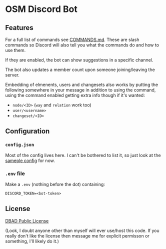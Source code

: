 # OSM Discord Bot

## Features

For a full list of commands see [COMMANDS.md](COMMANDS.md).
These are slash commands so Discord will also tell you what the commands do and how to use them.

If they are enabled, the bot can show suggestions in a specific channel.

The bot also updates a member count upon someone joining/leaving the server.

Embedding of elmenents, users and changesets also works by putting the following somewhere in your message in addition to using the command, using the command enabled getting extra info though if it's wanted:

- `node/<ID>` (`way` and `relation` work too)
- `user/<username>`
- `changeset/<ID>`



## Configuration

### `config.json`

Most of the config lives here.
I can't be bothered to list it, so just look at the [sameple config](sample_config.json) for now.

### `.env` file

Make a `.env` (nothing before the dot) containing:

```env
DISCORD_TOKEN=<bot-token>
```

## License

[DBAD Public License](https://github.com/philsturgeon/dbad/blob/master/LICENSE.md)

(Look, I doubt anyone other than myself will ever use/host this code.
If you really don't like the license then message me for explicit permisson or something, I'll likely do it.)
